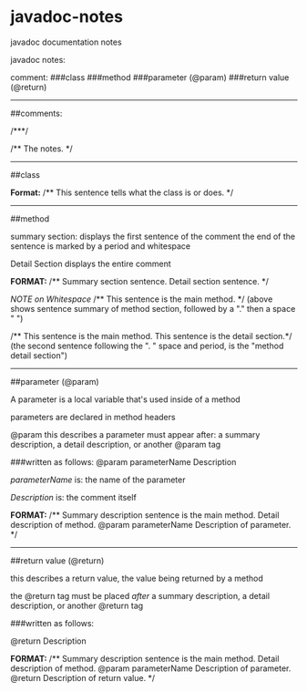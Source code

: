 # javadoc-notes
javadoc documentation notes

javadoc notes:

comment:
	###class
	###method
	###parameter (@param)
	###return value (@return)

----------------------------------------

##comments:

/***/

/** The notes. */

----------------------------------------

##class

**Format:**
/** This sentence tells what the class is or does. */

----------------------------------------

##method

summary section:
	displays the first sentence of the comment
	the end of the sentence is marked by a period and whitespace

Detail Section
	displays the entire comment

**FORMAT:**
/** Summary section sentence. Detail section sentence. */

*NOTE on Whitespace*
/** This sentence is the main method. */
(above shows sentence summary of method section, followed by a "." then a space " ")

/** This sentence is the main method. This sentence is the detail section.*/
(the second sentence following the ". " space and period, is the "method detail section")


-------------------------------------------
##parameter (@param)

A parameter is a local variable that's used inside of a method 

parameters are declared in method headers

@param
	this describes a parameter
	must appear after: 
		a summary description, 
		a detail description, 
		or another @param tag

###written as follows:
@param parameterName Description

  *parameterName* is: the name of the parameter 

  *Description* is:  the comment itself 

**FORMAT:**
/** Summary description sentence is the main method. 
Detail description of method.
@param parameterName Description of parameter.
*/

-------------------------------------------------

##return value (@return)

this describes a return value, the value being returned by a method 

the @return tag must be placed *after* a summary description, a detail description, or another @return tag

###written as follows:

@return Description

**FORMAT:**
/** Summary description sentence is the main method. 
Detail description of method.
@param parameterName Description of parameter.
@return Description of return value.
*/






